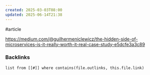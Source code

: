 ```yaml
---
created: 2025-03-03T08:00
updated: 2025-06-14T21:38
---
```

#article

https://medium.com/@guilhermeniclewicz/the-hidden-side-of-microservices-is-it-really-worth-it-real-case-study-e5dcfe3a3c89
### Backlinks
```dataview 
list from [[#]] where contains(file.outlinks, this.file.link)
```

